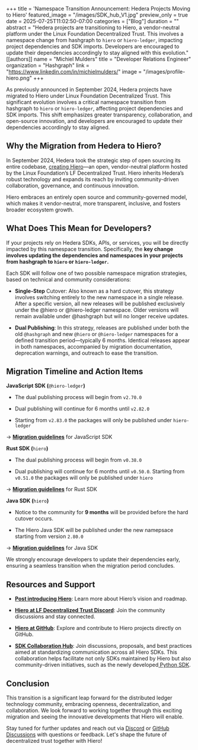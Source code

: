 +++
title = 'Namespace Transition Announcement: Hedera Projects Moving to Hiero'
featured_image = "/images/SDK_hub_V1.jpg"
preview_only = true
date = 2025-07-25T11:02:50-07:00
categories = ["Blog"]
duration = ""
abstract = "Hedera projects are transitioning to Hiero, a vendor-neutral platform under the Linux Foundation Decentralized Trust. This involves a namespace change from hashgraph to `hiero` or `hiero-ledger`, impacting project dependencies and SDK imports. Developers are encouraged to update their dependencies accordingly to stay aligned with this evolution."
[[authors]]
name = "Michiel Mulders"
title = "Developer Relations Engineer"
organization = "Hashgraph"
link = "https://www.linkedin.com/in/michielmulders/"
image = "/images/profile-hiero.png"
+++

As previously announced in September 2024, Hedera projects have migrated to Hiero under Linux Foundation Decentralized Trust. This significant evolution involves a critical namespace transition from hashgraph to `hiero` or `hiero-ledger`, affecting project dependencies and SDK imports. This shift emphasizes greater transparency, collaboration, and open-source innovation, and developers are encouraged to update their dependencies accordingly to stay aligned.

## Why the Migration from Hedera to Hiero?

In September 2024, Hedera took the strategic step of open sourcing its entire codebase, [creating Hiero](https://hedera.com/blog/introducing-hiero-the-foundation-of-the-future)—an open, vendor-neutral platform hosted by the Linux Foundation’s LF Decentralized Trust. Hiero inherits Hedera’s robust technology and expands its reach by inviting community-driven collaboration, governance, and continuous innovation.

Hiero embraces an entirely open source and community-governed model, which makes it vendor-neutral, more transparent, inclusive, and fosters broader ecosystem growth.

## What Does This Mean for Developers?

If your projects rely on Hedera SDKs, APIs, or services, you will be directly impacted by this namespace transition. Specifically, the **key change involves updating the dependencies and namespaces in your projects from hashgraph to `hiero` or `hiero-ledger`.**

Each SDK will follow one of two possible namespace migration strategies, based on technical and community considerations:

- **Single-Step** Cutover: Also known as a hard cutover, this strategy involves switching entirely to the new namespace in a single release. After a specific version, all new releases will be published exclusively under the @hiero or @hiero-ledger namespace. Older versions will remain available under @hashgraph but will no longer receive updates. 

- **Dual Publishing**: In this strategy, releases are published under both the old `@hashgraph` and new `@hiero` or `@hiero-ledger` namespaces for a defined transition period—typically 6 months. Identical releases appear in both namespaces, accompanied by migration documentation, deprecation warnings, and outreach to ease the transition.

## Migration Timeline and Action Items

**JavaScript SDK (**`@hiero-ledger`**)**

- The dual publishing process will begin from `v2.70.0`

- Dual publishing will continue for 6 months until `v2.82.0`

- Starting from `v2.83.0` the packages will only be published under `hiero-ledger`

→ [**Migration guidelines**](https://github.com/hiero-ledger/hiero-sdk-js/blob/main/manual/migration_hiero.md) for JavaScript SDK

**Rust SDK (**`hiero`**)**

- The dual publishing process will begin from `v0.38.0`

- Dual publishing will continue for 6 months until `v0.50.0`. Starting from `v0.51.0` the packages will only be published under `hiero`

→ [**Migration guidelines**](https://github.com/hiero-ledger/hiero-sdk-rust/blob/main/MIGRATION.md) for Rust SDK

**Java SDK (**`hiero`**)**

- Notice to the community for **9 months** will be provided before the hard cutover occurs.

- The Hiero Java SDK will be published under the new namepsace starting from version `2.80.0`

→ [**Migration guidelines**](https://github.com/hiero-ledger/hiero-sdk-java/blob/main/HIERO_MIGRATION.md) for Java SDK

We strongly encourage developers to update their dependencies early, ensuring a seamless transition when the migration period concludes. 


## **Resources and Support**

- [**Post introducing Hiero**](https://www.lfdecentralizedtrust.org/blog/hiero-advancing-decentralized-trust-through-open-source-innovation): Learn more about Hiero’s vision and roadmap.

- [**Hiero at LF Decentralized Trust Discord**](https://discord.com/invite/BCSKp4MKJm): Join the community discussions and stay connected.

- [**Hiero at GitHub**](https://github.com/hiero-ledger): Explore and contribute to Hiero projects directly on GitHub.

- [**SDK Collaboration Hub**](https://github.com/hiero-ledger/sdk-collaboration-hub): Join discussions, proposals, and best practices aimed at standardizing communication across all Hiero SDKs. This collaboration helps facilitate not only SDKs maintained by Hiero but also community-driven initiatives, such as the newly developed[ Python SDK](https://github.com/hiero-ledger/hiero-sdk-python).


## **Conclusion**

This transition is a significant leap forward for the distributed ledger technology community, embracing openness, decentralization, and collaboration. We look forward to working together through this exciting migration and seeing the innovative developments that Hiero will enable.

Stay tuned for further updates and reach out via [Discord](https://discord.lfdecentralizedtrust.org/) or [GitHub Discussions](https://github.com/orgs/hiero-ledger/discussions) with questions or feedback. Let's shape the future of decentralized trust together with Hiero!
